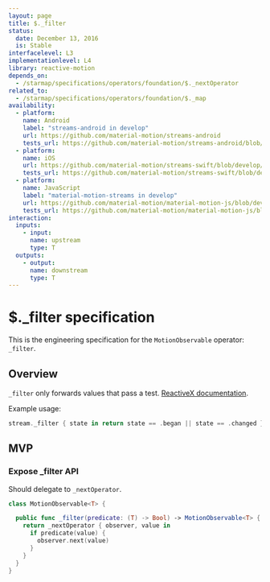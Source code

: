 ```yaml
---
layout: page
title: $._filter
status:
  date: December 13, 2016
  is: Stable
interfacelevel: L3
implementationlevel: L4
library: reactive-motion
depends_on:
  - /starmap/specifications/operators/foundation/$._nextOperator
related_to:
  - /starmap/specifications/operators/foundation/$._map
availability:
  - platform:
    name: Android
    label: "streams-android in develop"
    url: https://github.com/material-motion/streams-android
    tests_url: https://github.com/material-motion/streams-android/blob/develop/library/src/test/java/com/google/android/material/motion/streams/MotionObservableTests.java
  - platform:
    name: iOS
    url: https://github.com/material-motion/streams-swift/blob/develop/src/operators/foundation/_filter.swift
    tests_url: https://github.com/material-motion/streams-swift/blob/develop/tests/unit/operator/_filterTests.swift
  - platform:
    name: JavaScript
    label: "material-motion-streams in develop"
    url: https://github.com/material-motion/material-motion-js/blob/develop/packages/streams/src/MotionObservable.ts
    tests_url: https://github.com/material-motion/material-motion-js/blob/develop/packages/streams/src/__tests__/MotionObservable-filter.test.ts
interaction:
  inputs:
    - input:
      name: upstream
      type: T
  outputs:
    - output:
      name: downstream
      type: T
---
```


# $._filter specification

This is the engineering specification for the `MotionObservable` operator: `_filter`.

## Overview

`_filter` only forwards values that pass a test. [ReactiveX documentation](http://reactivex.io/documentation/operators/filter.html).

Example usage:

```swift
stream._filter { state in return state == .began || state == .changed }
```

## MVP

### Expose _filter API

Should delegate to `_nextOperator`.

```swift
class MotionObservable<T> {

  public func _filter(predicate: (T) -> Bool) -> MotionObservable<T> {
    return _nextOperator { observer, value in
      if predicate(value) {
        observer.next(value)
      }
    }
  }
}
```
